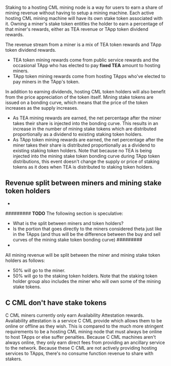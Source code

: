 Staking to a hosting CML mining node is a way for users to earn a share of mining revenue without having to setup a mining machine. Each active hosting CML mining machine will have its own stake token associated with it. Owning a miner's stake token entitles the holder to earn a percentage of that miner's rewards, either as TEA revenue or TApp token dividend rewards.

The revenue stream from a miner is a mix of TEA token rewards and TApp token dividend rewards. 

- TEA token mining rewards come from public service rewards and the occasional TApp who has elected to pay **fixed TEA** amount to hosting miners.
- TApp token mining rewards come from hosting TApps who've elected to pay miners in the TApp's token.

In addition to earning dividends, hosting CML token holders will also benefit from the price appreciation of the token itself. Mining stake tokens are issued on a bonding curve, which means that the price of the token increases as the supply increases.

- As TEA mining rewards are earned, the net percentage after the miner takes their share is injected into the bonding curve. This results in an increase in the number of mining stake tokens which are distributed proportionally as a dividend to existing staking token holders.
- As TApp token mining rewards are earned, the net percentage after the miner takes their share is distributed proportionally as a dividend to existing staking token holders. Note that because no TEA is being injected into the mining stake token bonding curve during TApp token distributions, this event doesn't change the supply or price of staking tokens as it does when TEA is distributed to staking token holders.

## Revenue split between miners and mining stake token holders

- 
#########
**TODO** The following section is speculative:

- What is the split between miners and token holders?
- Is the portion that goes directly to the miners considered theta just like in the TApps (and thus will be the difference between the buy and sell curves of the mining stake token bonding curve)
#########
-

All mining revenue will be split between the miner and mining stake token holders as follows:

- 50% will go to the miner.
- 50% will go to the staking token holders. Note that the staking token holder group also includes the miner who will own some of the mining stake tokens.

## C CML don't have stake tokens
C CML miners currently only earn Availability Attestation rewards. Availability attestation is a service C CML provide which allows them to be online or offline as they wish. This is compared to the much more stringent requirements to be a hosting CML mining node that must always be online to host TApps or else suffer penalties. Because C CML machines aren't always online, they only earn direct fees from providing an ancillary service to the network. Because these C CML are not actively providing hosting services to TApps, there's no consume function revenue to share with stakers.
